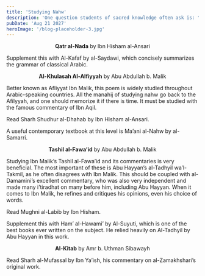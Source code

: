 ```yaml
---
title: 'Studying Nahw'
description: 'One question students of sacred knowledge often ask is: "what is the proper method of acquiring the understanding of a particular legal school of thought?" The following is a detailed guide to the study of the Hanbali madhab in order to gain true mastery.'
pubDate: 'Aug 21 2027'
heroImage: '/blog-placeholder-3.jpg'
---
```


<center><b>Qatr al-Nada</b>
by Ibn Hisham al-Ansari</center>

Supplement this with Al-Kafaf by al-Saydawi, which concisely summarizes the grammar of classical Arabic.

<center><b>Al-Khulasah Al-Alfiyyah</b>
by Abu Abdullah b. Malik</center>

Better known as Afliyyat Ibn Malik, this poem is widely studied throughout Arabic-speaking countries. All the manahij of studying nahw go back to the Afilyyah, and one should memorize it if there is time. It must be studied with the famous commentary of Ibn Aqil.

Read Sharh Shudhur al-Dhahab by Ibn Hisham al-Ansari.

A useful contemporary textbook at this level is Ma’ani al-Nahw by al-Samarri.

<center><b>Tashil al-Fawa’id</b>
by Abu Abdullah b. Malik</center>

Studying Ibn Malik’s Tashil al-Fawa’id and its commentaries is very beneficial. The most important of these is Abu Hayyan’s al-Tadhyil wa’l-Takmil, as he often disagrees with Ibn Malik. This should be coupled with al-Damamini’s excellent commentary, who was also very independent and made many i’tiradhat on many before him, including Abu Hayyan. When it comes to Ibn Malik, he refines and critiques his opinions, even his choice of words.

Read Mughni al-Labib by Ibn Hisham.

Supplement this with Ham’ al-Hawami’ by Al-Suyuti, which is one of the best books ever written on the subject. He relied heavily on Al-Tadhyil by Abu Hayyan in this work.

<center><b>Al-Kitab</b>
by Amr b. Uthman Sibawayh</center>

Read Sharh al-Mufassal by Ibn Ya’ish, his commentary on al-Zamakhshari’s original work.